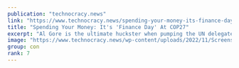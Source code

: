 ```yaml
---
publication: "technocracy.news"
link: "https://www.technocracy.news/spending-your-money-its-finance-day-at-cop27/"
title: "Spending Your Money: It's 'Finance Day' At COP27"
excerpt: "Al Gore is the ultimate huckster when pumping the UN delegates to climate action. In bunko terms, this is the practice of 'shaking the money tree' to loose money that is easy to grab. Gore's climate c"
image: "https://www.technocracy.news/wp-content/uploads/2022/11/Screenshot-2022-11-10-at-8.00.48-AM.png"
group: con
rank: 7
---
```

